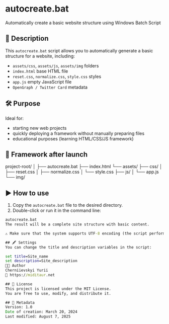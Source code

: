 # autocreate.bat
Automatically create a basic website structure using Windows Batch Script
## 🔧 Description

This `autocreate.bat` script allows you to automatically generate a basic structure for a website, including:

- `assets/css`, `assets/js`, `assets/img` folders
- `index.html` base HTML file
- `reset.css`, `normalize.css`, `style.css` styles
- `app.js` empty JavaScript file
- `OpenGraph / Twitter Card` metadata
## 🛠 Purpose

Ideal for:
- starting new web projects
- quickly deploying a framework without manually preparing files
- educational purposes (learning HTML/CSS/JS framework)

## 📂 Framework after launch
project-root/
│
├── autocreate.bat
├── index.html
└── assets/
├── css/
│ ├── reset.css
│ ├── normalize.css
│ └── style.css
├── js/
│ └── app.js
└── img/

## ▶️ How to use

1. Copy the `autocreate.bat` file to the desired directory.
2. Double-click or run it in the command line:
```cmd
autocreate.bat
The result will be a complete site structure with basic content.

⚠️ Make sure that the system supports UTF-8 encoding (the script performs chcp 65001).

## 🖋️ Settings
You can change the title and description variables in the script:

set title=Site_name
set description=Site_description
🧑‍💻 Author
Cherniievskyi Yurii
🔗 https://miditaur.net

## 📝 License
This project is licensed under the MIT License.
You are free to use, modify, and distribute it.

## 📅 Metadata
Version: 1.0
Date of creation: March 20, 2024
Last modified: August 7, 2025
